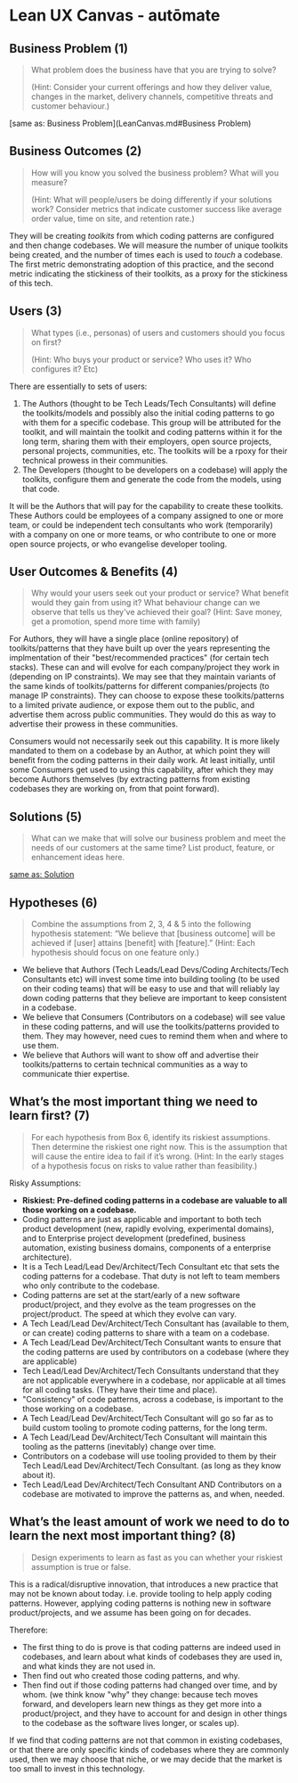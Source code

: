 # Lean UX Canvas - autōmate

## Business Problem (1)

> What problem does the business have that you are trying to solve? 
>
> (Hint: Consider your current offerings and how they deliver value, changes in the market, delivery channels, competitive threats and customer behaviour.)

[same as: Business Problem](LeanCanvas.md#Business Problem)

## Business Outcomes (2)

> How will you know you solved the business problem? What will you measure?
>
> (Hint: What will people/users be doing differently if your solutions work? Consider metrics that indicate customer success like average order value, time on site, and retention rate.) 

They will be creating *toolkits* from which coding patterns are configured and then change codebases. We will measure the number of unique toolkits being created, and the number of times each is used to *touch* a codebase. The first metric demonstrating adoption of this practice, and the second metric indicating the stickiness of their toolkits, as a proxy for the stickiness of this tech.

## Users (3)

>  What types (i.e., personas) of users and customers should you focus on first? 
>
>  (Hint: Who buys your product or service? Who uses it? Who configures it? Etc)

There are essentially to sets of users:

1. The Authors (thought to be Tech Leads/Tech Consultants) will define the toolkits/models and possibly also the initial coding patterns to go with them for a specific codebase. This group will be attributed for the toolkit, and will maintain the toolkit and coding patterns within it for the long term, sharing them with their employers, open source projects, personal projects, communities, etc. The toolkits will be a rpoxy for their technical prowess in their communities.
2. The Developers (thought to be developers on a codebase) will apply the toolkits, configure them and generate the code from the models, using that code.

It will be the Authors that will pay for the capability to create these toolkits. These Authors could be employees of a company assigned to one or more team, or could be independent tech consultants who work (temporarily) with a company on one or more teams, or who contribute to one or more open source projects, or who evangelise developer tooling.

## User Outcomes & Benefits (4)

> Why would your users seek out your product or service? What benefit would they gain from using it? What behaviour change can we observe that tells us they've achieved their goal?
> (Hint: Save money, get a promotion, spend more time with family)

For Authors, they will have a single place (online repository) of toolkits/patterns that they have built up over the years representing the implmentation of their "best/recommended practices" (for certain tech stacks). These can and will evolve for each company/project they work in (depending on IP constraints). We may see that they maintain variants of the same kinds of toolkits/patterns for different companies/projects (to manage IP constraints). They can choose to expose these toolkits/patterns to a limited private audience, or expose them out to the public, and advertise them across public communities. They would do this as way to advertise their prowess in these communities.

Consumers would not necessarily seek out this capability. It is more likely mandated to them on a codebase by an Author, at which point they will benefit from the coding patterns in their daily work. At least initially, until some Consumers get used to using this capability, after which they may become Authors themselves (by extracting patterns from existing codebases they are working on, from that point forward).

## Solutions (5)

> What can we make that will solve our business problem and meet the needs of our customers at the same time? List product, feature, or enhancement ideas here. 

[same as: Solution](LeanCanvas.md#Solution)

## Hypotheses (6)

> Combine the assumptions from 2, 3, 4 & 5 into the following hypothesis statement:
> “We believe that [business outcome] will be achieved if [user] attains [benefit] with [feature].”
> (Hint: Each hypothesis should focus on one feature only.)

- We believe that Authors (Tech Leads/Lead Devs/Coding Architects/Tech Consultants etc) will invest some time into building tooling (to be used on their coding teams) that will be easy to use and that will reliably lay down coding patterns that they believe are important to keep consistent in a codebase.
- We believe that Consumers (Contributors on a codebase) will see value in these coding patterns, and will use the toolkits/patterns provided to them. They may however, need cues to remind them when and where to use them.
- We believe that Authors will want to show off and advertise their toolkits/patterns to certain technical communities as a way to communicate thier expertise.

## What’s the most important thing we need to learn first? (7)

> For each hypothesis from Box 6, identify its riskiest assumptions. Then determine the riskiest one right now. This is the assumption that will cause the entire idea to fail if it’s wrong.
> (Hint: In the early stages of a hypothesis focus on risks to value rather than feasibility.) 

Risky Assumptions:

- **Riskiest: Pre-defined coding patterns in a codebase are valuable to all those working on a codebase.** 
- Coding patterns are just as applicable and important to both tech product development (new, rapidly evolving, experimental domains), and to Enterprise project development (predefined, business automation, existing business domains, components of a enterprise architecture).
- It is a Tech Lead/Lead Dev/Architect/Tech Consultant etc that sets the coding patterns for a codebase. That duty is not left to team members who only contribute to the codebase.
- Coding patterns are set at the start/early of a new software product/project, and they evolve as the team progresses on the project/product. The speed at which they evolve can vary.
- A Tech Lead/Lead Dev/Architect/Tech Consultant has (available to them, or can create) coding patterns to share with a team on a codebase.
- A Tech Lead/Lead Dev/Architect/Tech Consultant wants to ensure that the coding patterns are used by contributors on a codebase (where they are applicable)
- Tech Lead/Lead Dev/Architect/Tech Consultants understand that they are not applicable everywhere in a codebase, nor applicable at all times for all coding tasks. (They have their time and place).
- "Consistency" of code patterns, across a codebase, is important to the those working on a codebase.
- A Tech Lead/Lead Dev/Architect/Tech Consultant will go so far as to build custom tooling to promote coding patterns, for the long term.
- A Tech Lead/Lead Dev/Architect/Tech Consultant will maintain this tooling as the patterns (inevitably) change over time.
- Contributors on a codebase will use tooling provided to them by their Tech Lead/Lead Dev/Architect/Tech Consultant. (as long as they know about it).
- Tech Lead/Lead Dev/Architect/Tech Consultant AND Contributors on a codebase are motivated to improve the patterns as, and when, needed.

## What’s the least amount of work we need to do to learn the next most important thing? (8)

> Design experiments to learn as fast as you can whether your riskiest assumption is true or false. 

This is a radical/disruptive innovation, that introduces a new practice that may not be known about today. i.e. provide tooling to help apply coding patterns. However, applying coding patterns is nothing new in software product/projects, and we assume has been going on for decades.

Therefore: 

* The first thing to do is prove is that coding patterns are indeed used in codebases, and learn about what kinds of codebases they are used in, and what kinds they are not used in.
* Then find out who created those coding patterns, and why.
* Then find out if those coding patterns had changed over time, and by whom. (we think know "why" they change: because tech moves forward, and developers learn new things as they get more into a product/project, and they have to account for and design in other things to the codebase as the software lives longer, or scales up).

If we find that coding patterns are not that common in existing codebases, or that there are only specific kinds of codebases where they are commonly used, then we may choose that niche, or we may decide that the market is too small to invest in this technology. 